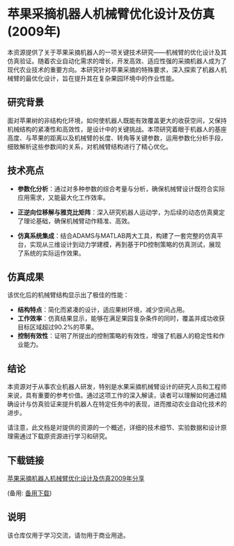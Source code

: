 # 苹果采摘机器人机械臂优化设计及仿真 (2009年)

本资源提供了关于苹果采摘机器人的一项关键技术研究——机械臂的优化设计及其仿真验证。随着农业自动化需求的增长，开发高效、适应性强的采摘机器人成为了现代农业技术的重要方向。本研究针对苹果采摘的特殊要求，深入探索了机器人机械臂的最优化设计，旨在提升其在复杂果园环境中的作业性能。

## 研究背景

面对苹果树的非结构化环境，如何使机器人既能有效覆盖更大的收获空间，又保持机械结构的紧凑性和高效性，是设计中的关键挑战。本项研究着眼于机器人的基座高度、与苹果的距离以及机械臂的长度、转角等关键参数，运用参数化分析手段，细致解析这些参数间的关系，对机械臂结构进行了精心优化。

## 技术亮点

- **参数化分析**：通过对多种参数的综合考量与分析，确保机械臂设计既符合实际应用需求，又能最大化工作效率。
  
- **正逆向位移解与雅克比矩阵**：深入研究机器人运动学，为后续的动态仿真奠定了理论基础，确保机械臂动作精准、高效。

- **仿真系统集成**：结合ADAMS与MATLAB两大工具，构建了一套完整的仿真平台，实现从三维设计到动力学建模，再到基于PD控制策略的仿真测试，展现了系统的实际运作效果。

## 仿真成果

该优化后的机械臂结构显示出了极佳的性能：
- **结构特点**：简化而紧凑的设计，适应果树环境，减少空间占用。
- **工作效率**：仿真结果显示，能够在满足果园复杂条件的同时，覆盖并成功收获目标区域超过90.2%的苹果。
- **控制有效性**：证明了所提出的控制策略的有效性，增强了机器人的稳定性和作业能力。

## 结论

本资源对于从事农业机器人研发，特别是水果采摘机械臂设计的研究人员和工程师来说，具有重要的参考价值。通过这项工作的深入解读，读者可以理解如何通过精确设计与仿真验证来提升机器人在特定任务中的表现，进而推动农业自动化技术的进步。

请注意，此文档是对提供的资源的一个概述，详细的技术细节、实验数据和设计原理需通过下载原资源进行学习和研究。

## 下载链接
[苹果采摘机器人机械臂优化设计及仿真2009年分享](https://pan.quark.cn/s/afddfb271a37) 

(备用: [备用下载](https://pan.baidu.com/s/1ajuOYcVtF655BVwkNf4KLQ?pwd=1234))

## 说明

该仓库仅用于学习交流，请勿用于商业用途。
